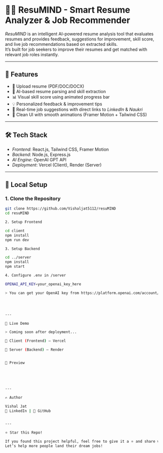# 📝🤖 ResuMIND - Smart Resume Analyzer & Job Recommender

*ResuMIND* is an intelligent AI-powered resume analysis tool that evaluates resumes and provides feedback, suggestions for improvement, skill score, and live job recommendations based on extracted skills.  
It’s built for job seekers to improve their resumes and get matched with relevant job roles instantly.

---

## 🚀 Features

- 📄 Upload resume (PDF/DOC/DOCX)
- 🧠 AI-based resume parsing and skill extraction
- 📊 Visual skill score using animated progress bar
- 💡 Personalized feedback & improvement tips
- 💼 Real-time job suggestions with direct links to *LinkedIn* & *Naukri*
- 🎨 Clean UI with smooth animations (Framer Motion + Tailwind CSS)

---

## 🛠 Tech Stack

- *Frontend*: React.js, Tailwind CSS, Framer Motion
- *Backend*: Node.js, Express.js
- *AI Engine*: OpenAI GPT API
- *Deployment*: Vercel (Client), Render (Server)

---

## 🔧 Local Setup

### 1. Clone the Repository
```bash
git clone https://github.com/Vishaljat5112/resuMIND
cd resuMIND

2. Setup Frontend

cd client
npm install
npm run dev

3. Setup Backend

cd ../server
npm install
npm start

4. Configure .env in /server

OPENAI_API_KEY=your_openai_key_here

> You can get your OpenAI key from https://platform.openai.com/account/api-keys




---

🔗 Live Demo

> Coming soon after deployment...

🔹 Client (Frontend) – Vercel

🔹 Server (Backend) – Render


📸 Preview





---

✍ Author

Vishal Jat
🔗 LinkedIn | 🔗 GitHub


---

⭐ Star this Repo!

If you found this project helpful, feel free to give it a ⭐ and share with others.
Let’s help more people land their dream jobs! 
